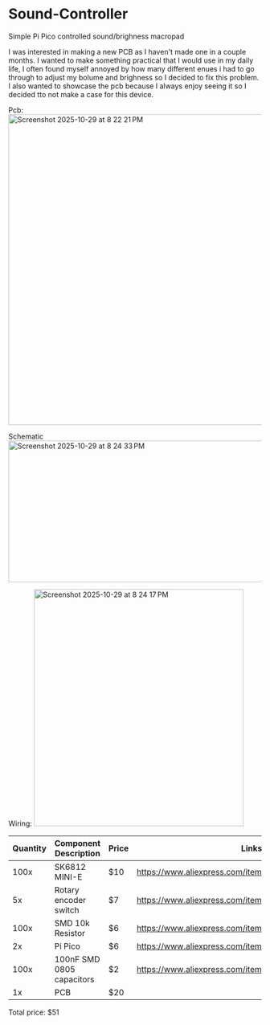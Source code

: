 # Sound-Controller
Simple Pi Pico controlled sound/brighness macropad

I was interested in making a new PCB as I haven't made one in a couple months. I wanted to make something practical that I would use in my daily life, I often found myself annoyed by how many different  enues i had to go through to adjust my bolume and brighness so I decided to fix this problem. I also wanted to showcase the pcb because I always enjoy seeing it so I decided tto not make a case for this device.

Pcb:
<img width="534" height="619" alt="Screenshot 2025-10-29 at 8 22 21 PM" src="https://github.com/user-attachments/assets/2fa051d8-565a-411e-bdae-7fb6f01d5574" />

Schematic
<img width="533" height="282" alt="Screenshot 2025-10-29 at 8 24 33 PM" src="https://github.com/user-attachments/assets/c8ff1ba7-8a63-4f7c-b03a-7c46904a8b7b" />

Wiring:
<img width="417" height="472" alt="Screenshot 2025-10-29 at 8 24 17 PM" src="https://github.com/user-attachments/assets/53566abb-29f8-4ac2-a004-59b52eda5902" />

| Quantity | Component Description                              |Price  |Links                  |
|----------|----------------------------------------------------|-------|-----------------------|
| 100x     | SK6812 MINI-E                                      |$10    |https://www.aliexpress.com/item/1005005193716172.html|
| 5x       | Rotary encoder switch                              |$7     |https://www.aliexpress.com/item/1005003510208490.html|
| 100x     | SMD 10k Resistor                                   |$6     |https://www.aliexpress.com/item/1005006198053993.html|
| 2x       | Pi Pico                                            |$6     |https://www.aliexpress.com/item/1005006403553612.html|
| 100x     | 100nF SMD 0805 capacitors                          |$2     |https://www.aliexpress.com/item/1626652703.html|
| 1x       | PCB                                  |$20    |

Total price: $51


